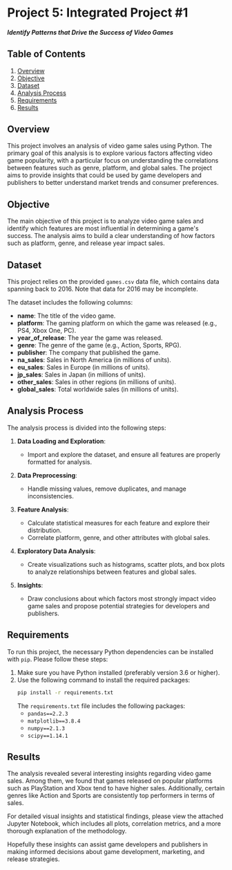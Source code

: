 # Project 5: Integrated Project #1
#### *Identify Patterns that Drive the Success of Video Games*

## Table of Contents

1. [Overview](#overview)
2. [Objective](#objective)
3. [Dataset](#dataset)
4. [Analysis Process](#analysis-process)
5. [Requirements](#requirements)
6. [Results](#results)

## Overview <a id="overview"></a>

This project involves an analysis of video game sales using Python. The primary goal of this analysis is to explore various factors affecting video game popularity, with a particular focus on understanding the correlations between features such as genre, platform, and global sales. The project aims to provide insights that could be used by game developers and publishers to better understand market trends and consumer preferences.

## Objective <a id="objective"></a>

The main objective of this project is to analyze video game sales and identify which features are most influential in determining a game's success. The analysis aims to build a clear understanding of how factors such as platform, genre, and release year impact sales.

## Dataset <a id="dataset"></a>

This project relies on the provided `games.csv` data file, which contains data spanning back to 2016. Note that data for 2016 may be incomplete.

The dataset includes the following columns:

- **name**: The title of the video game.
- **platform**: The gaming platform on which the game was released (e.g., PS4, Xbox One, PC).
- **year_of_release**: The year the game was released.
- **genre**: The genre of the game (e.g., Action, Sports, RPG).
- **publisher**: The company that published the game.
- **na_sales**: Sales in North America (in millions of units).
- **eu_sales**: Sales in Europe (in millions of units).
- **jp_sales**: Sales in Japan (in millions of units).
- **other_sales**: Sales in other regions (in millions of units).
- **global_sales**: Total worldwide sales (in millions of units).

## Analysis Process <a id="analysis-process"></a>

The analysis process is divided into the following steps:

1. **Data Loading and Exploration**:
   - Import and explore the dataset, and ensure all features are properly formatted for analysis.
   
2. **Data Preprocessing**:
   - Handle missing values, remove duplicates, and manage inconsistencies.

3. **Feature Analysis**:
   - Calculate statistical measures for each feature and explore their distribution.
   - Correlate platform, genre, and other attributes with global sales.
   
4. **Exploratory Data Analysis**:
   - Create visualizations such as histograms, scatter plots, and box plots to analyze relationships between features and global sales.

5. **Insights**:
   - Draw conclusions about which factors most strongly impact video game sales and propose potential strategies for developers and publishers.

## Requirements <a id="requirements"></a>

To run this project, the necessary Python dependencies can be installed with `pip`. Please follow these steps:

1. Make sure you have Python installed (preferably version 3.6 or higher).
2. Use the following command to install the required packages:
    ```sh
    pip install -r requirements.txt
    ```
   The `requirements.txt` file includes the following packages:
   - `pandas==2.2.3`
   - `matplotlib==3.8.4`
   - `numpy==2.1.3`
   - `scipy==1.14.1`

## Results <a id="results"></a>

The analysis revealed several interesting insights regarding video game sales. Among them, we found that games released on popular platforms such as PlayStation and Xbox tend to have higher sales. Additionally, certain genres like Action and Sports are consistently top performers in terms of sales. 

For detailed visual insights and statistical findings, please view the attached Jupyter Notebook, which includes all plots, correlation metrics, and a more thorough explanation of the methodology.

Hopefully these insights can assist game developers and publishers in making informed decisions about game development, marketing, and release strategies.
